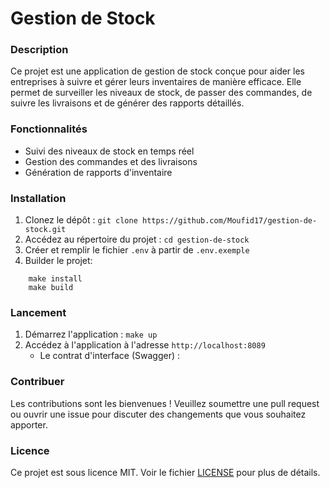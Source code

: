 # Gestion de Stock

### Description

Ce projet est une application de gestion de stock conçue pour aider les entreprises à suivre et gérer leurs inventaires de manière efficace. Elle permet de surveiller les niveaux de stock, de passer des commandes, de suivre les livraisons et de générer des rapports détaillés.

### Fonctionnalités

- Suivi des niveaux de stock en temps réel
- Gestion des commandes et des livraisons
- Génération de rapports d'inventaire

### Installation

1. Clonez le dépôt : `git clone https://github.com/Moufid17/gestion-de-stock.git`
2. Accédez au répertoire du projet : `cd gestion-de-stock`
3. Créer et remplir le fichier `.env` à partir de `.env.exemple`
4. Builder le projet:  
```
    make install
    make build
```

### Lancement

1. Démarrez l'application : `make up`
2. Accédez à l'application à l'adresse `http://localhost:8089`
    - Le contrat d'interface (Swagger) :  

### Contribuer

Les contributions sont les bienvenues ! Veuillez soumettre une pull request ou ouvrir une issue pour discuter des changements que vous souhaitez apporter.

### Licence

Ce projet est sous licence MIT. Voir le fichier [LICENSE](LICENSE) pour plus de détails.
